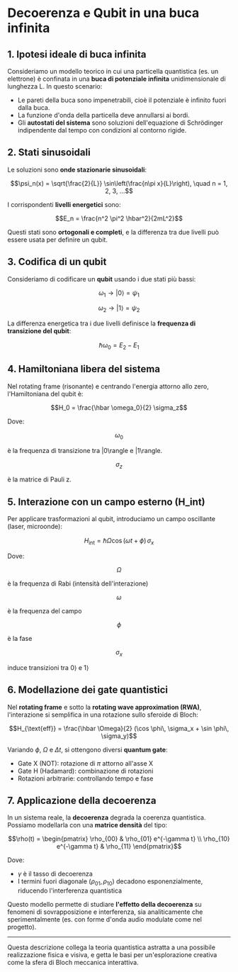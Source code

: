 # Decoerenza e Qubit in una buca infinita

## 1. Ipotesi ideale di buca infinita
Consideriamo un modello teorico in cui una particella quantistica (es. un elettrone) è confinata in una **buca di potenziale infinita** unidimensionale di lunghezza L. In questo scenario:
- Le pareti della buca sono impenetrabili, cioè il potenziale è infinito fuori dalla buca.
- La funzione d'onda della particella deve annullarsi ai bordi.
- Gli **autostati del sistema** sono soluzioni dell'equazione di Schrödinger indipendente dal tempo con condizioni al contorno rigide.

## 2. Stati sinusoidali
Le soluzioni sono **onde stazionarie sinusoidali**:

```math
\psi_n(x) = \sqrt{\frac{2}{L}} \sin\left(\frac{n\pi x}{L}\right), \quad n = 1, 2, 3, ...
```

I corrispondenti **livelli energetici** sono:

```math
E_n = \frac{n^2 \pi^2 \hbar^2}{2mL^2}
```

Questi stati sono **ortogonali e completi**, e la differenza tra due livelli può essere usata per definire un qubit.

## 3. Codifica di un qubit
Consideriamo di codificare un **qubit** usando i due stati più bassi:

```math
\omega_1 \rightarrow |0\rangle = \psi_1 
```


```math
\omega_2 \rightarrow |1\rangle = \psi_2 
```

La differenza energetica tra i due livelli definisce la **frequenza di transizione del qubit**:

```math
\hbar \omega_0 = E_2 - E_1
```

## 4. Hamiltoniana libera del sistema
Nel rotating frame (risonante) e centrando l'energia attorno allo zero, l'Hamiltoniana del qubit è:

```math
H_0 = \frac{\hbar \omega_0}{2} \sigma_z
```

Dove:

 ```math
 \omega_0
```
è la frequenza di transizione tra |0\rangle e |1\rangle.

 ```math
 \sigma_z
```
è la matrice di Pauli z.

## 5. Interazione con un campo esterno (H_int)
Per applicare trasformazioni al qubit, introduciamo un campo oscillante (laser, microonde):

```math
H_{\text{int}} = \hbar \Omega \cos(\omega t + \phi)\, \sigma_x
```

Dove:
```math
\Omega
```
è la frequenza di Rabi (intensità dell'interazione)
```math
\omega
```
è la frequenza del campo
```math
\phi
```
è la fase
```math
\sigma_x
```
induce transizioni tra $0\rangle$ e $1\rangle$

## 6. Modellazione dei gate quantistici
Nel **rotating frame** e sotto la **rotating wave approximation (RWA)**, l'interazione si semplifica in una rotazione sullo sferoide di Bloch:

```math
H_{\text{eff}} = \frac{\hbar \Omega}{2} (\cos \phi\, \sigma_x + \sin \phi\, \sigma_y)
```

Variando $\phi$, $\Omega$ e $\Delta t$, si ottengono diversi **quantum gate**:
- Gate X (NOT): rotazione di $\pi$ attorno all'asse X
- Gate H (Hadamard): combinazione di rotazioni
- Rotazioni arbitrarie: controllando tempo e fase

## 7. Applicazione della decoerenza
In un sistema reale, la **decoerenza** degrada la coerenza quantistica. Possiamo modellarla con una **matrice densità** del tipo:

```math
\rho(t) = \begin{pmatrix} \rho_{00} & \rho_{01} e^{-\gamma t} \\ \rho_{10} e^{-\gamma t} & \rho_{11} \end{pmatrix}
```

Dove:
- $\gamma$ è il tasso di decoerenza
- I termini fuori diagonale ($\rho_{01}, \rho_{10}$) decadono esponenzialmente, riducendo l'interferenza quantistica

Questo modello permette di studiare **l'effetto della decoerenza** su fenomeni di sovrapposizione e interferenza, sia analiticamente che sperimentalmente (es. con forme d'onda audio modulate come nel progetto).

---

Questa descrizione collega la teoria quantistica astratta a una possibile realizzazione fisica e visiva, e getta le basi per un'esplorazione creativa come la sfera di Bloch meccanica interattiva.
